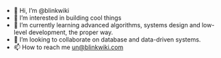 - 👋 Hi, I’m @blinkwiki
- 👀 I’m interested in building cool things
- 🌱 I’m currently learning advanced algorithms, systems design and low-level development, the proper way.
- 💞️ I’m looking to collaborate on database and data-driven systems.
- 📫 How to reach me un@blinkwiki.com

<!---
blinkwiki/blinkwiki is a ✨ special ✨ repository because its `README.md` (this file) appears on your GitHub profile.
You can click the Preview link to take a look at your changes.
--->
